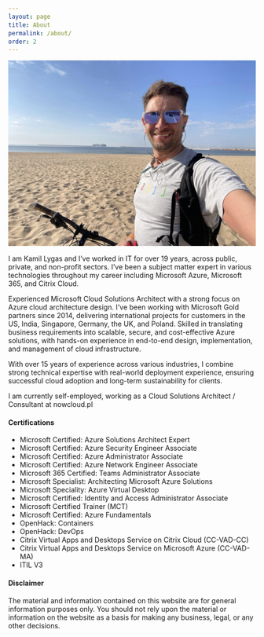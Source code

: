 ```yaml
---
layout: page
title: About
permalink: /about/
order: 2
---
```

![czujto](/assets/img/avatar1.jpg)


I am Kamil Lygas and I’ve worked in IT for over 19 years, across public, private, and non-profit sectors. I’ve been a subject matter expert in various technologies throughout my career including Microsoft Azure, Microsoft 365, and Citrix Cloud.

Experienced Microsoft Cloud Solutions Architect with a strong focus on Azure cloud architecture design. I've been working with Microsoft Gold partners since 2014, delivering international projects for customers in the US, India, Singapore, Germany, the UK, and Poland. Skilled in translating business requirements into scalable, secure, and cost-effective Azure solutions, with hands-on experience in end-to-end design, implementation, and management of cloud infrastructure.

With over 15 years of experience across various industries, I combine strong technical expertise with real-world deployment experience, ensuring successful cloud adoption and long-term sustainability for clients.

I am currently self-employed, working as a Cloud Solutions Architect / Consultant at nowcloud.pl

#### Certifications ####
- Microsoft Certified: Azure Solutions Architect Expert
- Microsoft Certified: Azure Security Engineer Associate
- Microsoft Certified: Azure Administrator Associate
- Microsoft Certified: Azure Network Engineer Associate
- Microsoft 365 Certified: Teams Administrator Associate
- Microsoft Specialist: Architecting Microsoft Azure Solutions
- Microsoft Speciality: Azure Virtual Desktop
- Microsoft Certified: Identity and Access Administrator Associate
- Microsoft Certified Trainer (MCT)
- Microsoft Certified: Azure Fundamentals
- OpenHack: Containers
- OpenHack: DevOps
- Citrix Virtual Apps and Desktops Service on Citrix Cloud (CC-VAD-CC)
- Citrix Virtual Apps and Desktops Service on Microsoft Azure (CC-VAD-MA)
- ITIL V3

#### Disclaimer ####

The material and information contained on this website are for general information purposes only. You should not rely upon the material or information on the website as a basis for making any business, legal, or any other decisions.
